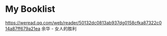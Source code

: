 # My Booklist

https://weread.qq.com/web/reader/50132dc0813ab937dg0158cfka87322c014a87ff679a21ea
余华 - 女人的胜利




